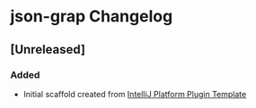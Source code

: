 <!-- Keep a Changelog guide -> https://keepachangelog.com -->

# json-grap Changelog

## [Unreleased]
### Added
- Initial scaffold created from [IntelliJ Platform Plugin Template](https://github.com/JetBrains/intellij-platform-plugin-template)
